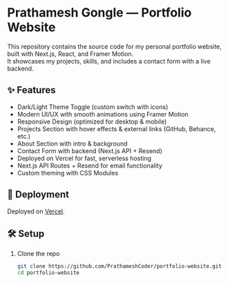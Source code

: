 # Prathamesh Gongle — Portfolio Website

This repository contains the source code for my personal portfolio website, built with Next.js, React, and Framer Motion.  
It showcases my projects, skills, and includes a contact form with a live backend.

## ✨ Features
- Dark/Light Theme Toggle (custom switch with icons)  
- Modern UI/UX with smooth animations using Framer Motion  
- Responsive Design (optimized for desktop & mobile)  
- Projects Section with hover effects & external links (GitHub, Behance, etc.)  
- About Section with intro & background  
- Contact Form with backend (Next.js API + Resend)  
- Deployed on Vercel for fast, serverless hosting  
- Next.js API Routes + Resend for email functionality  
- Custom theming with CSS Modules  

## 🚀 Deployment
Deployed on [Vercel]([https://vercel.com](https://prathameshgongle.vercel.app/)).  

## 🛠️ Setup
1. Clone the repo  
   ```bash
   git clone https://github.com/PrathameshCoder/portfolio-website.git
   cd portfolio-website
